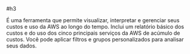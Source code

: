 #h3 

É uma ferramenta que permite visualizar, interpretar e gerenciar seus custos e uso da AWS ao longo do tempo. Inclui um relatório básico dos custos e do uso dos cinco principais serviços da AWS de acúmulo de custos. Você pode aplicar filtros e grupos personalizados para analisar seus dados.